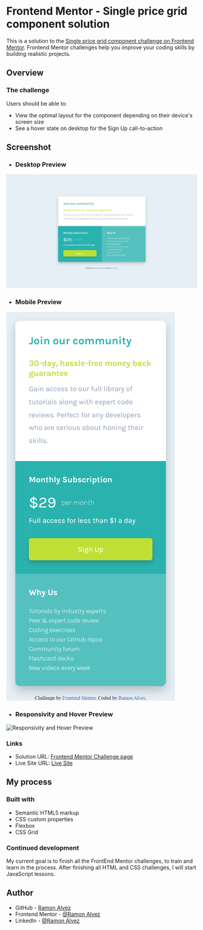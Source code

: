 # Frontend Mentor - Single price grid component solution

This is a solution to the [Single price grid component challenge on Frontend Mentor](https://www.frontendmentor.io/challenges/single-price-grid-component-5ce41129d0ff452fec5abbbc). Frontend Mentor challenges help you improve your coding skills by building realistic projects. 


## Overview

### The challenge

Users should be able to:

- View the optimal layout for the component depending on their device's screen size
- See a hover state on desktop for the Sign Up call-to-action

## Screenshot

- ### Desktop Preview
![Desktop Preview](./assets/screenshots/Desktop%20Preview.png)

- ### Mobile Preview
![Mobile Preview](./assets/screenshots/Mobile%20Preview.png)

- ### Responsivity and Hover Preview
![Responsivity and Hover Preview](./assets/video/Responsivity.gif)


### Links

- Solution URL: [Frontend Mentor Challenge page](https://www.frontendmentor.io/solutions/-html5-e-css-14-newbie-single-price-grid-H2IU3wZHVB)
- Live Site URL: [Live Site](https://ramon-alvez.github.io/Frontend-Mentor-HTML-CSS-Newbie-Single-price-grid-component/)

## My process

### Built with

- Semantic HTML5 markup
- CSS custom properties
- Flexbox
- CSS Grid


### Continued development

My current goal is to finish all the FrontEnd Mentor challenges, to train and learn in the process. After finishing all HTML and CSS challenges, I will start JavaScript lessons.


## Author

- GitHub - [Ramon Alvez](https://github.com/Ramon-Alvez)
- Frontend Mentor - [@Ramon Alvez](https://www.frontendmentor.io/profile/Ramon-Alvez)
- LinkedIn - [@Ramon Alvez](https://www.linkedin.com/in/ramon-alvez/)

